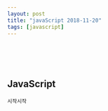 ```yaml
---
layout: post
title: "javaScript 2018-11-20"
tags: [javascript]
---
```

 <br/><br/><br/>

##  JavaScript

`
시작시작
`


